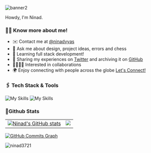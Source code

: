 
![banner2](https://github.com/NinadVyas/NinadVyas/assets/115214615/2241cdb0-fb33-4a4e-8e20-8c3cc177fee4)

Howdy, I'm Ninad.
### 🧑🏻 Know more about me!
  - ✉️ Contact me at [@ninadvyas](mailto:ninadvyas07@gmail.com)
  - 💬 Ask me about design, project ideas, errors and chess
  - 🧠 Learning full stack development!
  - 🚀 Sharing my experiences on [Twitter](https://twitter.com/ninadvsd) and archiving it on [GitHub](https://github.com/ninadvyas)
  - 🫱🏻‍🫲🏻 Interested in collaborations
  - 🌍 Enjoy connecting with people across the globe [Let's Connect!](https://www.linkedin.com/in/ninadvyas/)

### 🖇️ Tech Stack & Tools
![My Skills](https://skillicons.dev/icons?i=c,cpp,java,html,css,bootstrap,php,mysql,js,react,nextjs,tailwind,vite&theme=dark)
![My Skills](https://skillicons.dev/icons?i=firebase,git,github,postman,vscode,blender&theme=dark)
### 📍Github Stats
<table>
  <tr>
    <td valign="top">
      <a href="http://www.github.com/ninadvyas"><img src="https://github-readme-stats.vercel.app/api?username=ninadvyas&rank_icon=github&hide=&count_private=true&title_color=0891b2&text_color=ffffff&icon_color=0891b2&bg_color=0D1116&hide_border=true&show_icons=true" alt="Ninad's GitHub stats" /></a>
    </td>
    <td valign="top">  
      <a href="http://www.github.com/ninadvyas"><img src="https://github-readme-streak-stats.herokuapp.com/?user=ninadvyas&stroke=ffffff&background=0D1116&ring=0891b2&fire=0891b2&currStreakNum=ffffff&currStreakLabel=0891b2&sideNums=ffffff&sideLabels=ffffff&dates=ffffff&hide_border=true" /></a>
    </td>
  </tr>
</table>

<a href="http://www.github.com/ninadvyas"><img src="https://github-readme-activity-graph.vercel.app/graph?username=ninadvyas&theme=react-dark" alt="GitHub Commits Graph" /></a>

<p align="left"> <img src="https://komarev.com/ghpvc/?username=ninadvyas&label=Profile%20views&color=0e75b6&style=flat" alt="ninad3721" /> </p>





